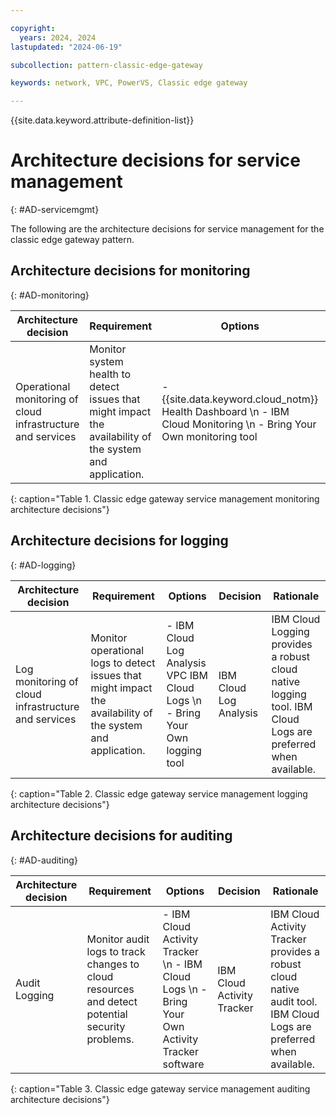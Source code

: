 ```yaml
---

copyright:
  years: 2024, 2024
lastupdated: "2024-06-19"

subcollection: pattern-classic-edge-gateway

keywords: network, VPC, PowerVS, Classic edge gateway

---
```


{{site.data.keyword.attribute-definition-list}}

# Architecture decisions for service management
{: #AD-servicemgmt}

The following are the architecture decisions for service management for the classic edge gateway pattern.

## Architecture decisions for monitoring
{: #AD-monitoring}

| Architecture decision                                   | Requirement                                                                                          | Options                                                                          | Decision         | Rationale                                                        |
|-------------------------------------------------------------|----------------------------------------------------------------------------------------------------------|--------------------------------------------------------------------------------------|----------------------|----------------------------------------------------------------------|
| Operational monitoring of cloud infrastructure and services | Monitor system health to detect issues that might impact the availability of the system and application. | - {{site.data.keyword.cloud_notm}} Health Dashboard  \n - IBM Cloud Monitoring  \n - Bring Your Own monitoring tool | IBM Cloud Monitoring | IBM Cloud Monitoring provides a robust cloud native monitoring tool. |
{: caption="Table 1. Classic edge gateway service management monitoring architecture decisions"}

## Architecture decisions for logging
{: #AD-logging}

| Architecture decision                           | Requirement                                                                                             | Options                                                           | Decision           | Rationale                                                                                              |
|-----------------------------------------------------|-------------------------------------------------------------------------------------------------------------|-----------------------------------------------------------------------|------------------------|------------------------------------------------------------------------------------------------------------|
| Log monitoring of cloud infrastructure and services | Monitor operational logs to detect issues that might impact the availability of the system and application. | - IBM Cloud Log Analysis VPC IBM Cloud Logs  \n - Bring Your Own logging tool | IBM Cloud Log Analysis | IBM Cloud Logging provides a robust cloud native logging tool. IBM Cloud Logs are preferred when available. |
{: caption="Table 2. Classic edge gateway service management logging architecture decisions"}

## Architecture decisions for auditing
{: #AD-auditing}

| Architecture decision | Requirement                                                                                | Options                                                                              | Decision               | Rationale                                                                                                     |
|---------------------------|------------------------------------------------------------------------------------------------|------------------------------------------------------------------------------------------|----------------------------|-------------------------------------------------------------------------------------------------------------------|
| Audit Logging             | Monitor audit logs to track changes to cloud resources and detect potential security problems. | - IBM Cloud Activity Tracker  \n - IBM Cloud Logs  \n - Bring Your Own Activity Tracker software | IBM Cloud Activity Tracker | IBM Cloud Activity Tracker provides a robust cloud native audit tool. IBM Cloud Logs are preferred when available. |
{: caption="Table 3. Classic edge gateway service management auditing architecture decisions"}
